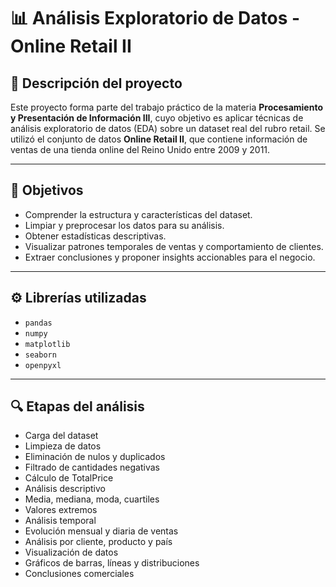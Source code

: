 # 📊 Análisis Exploratorio de Datos - Online Retail II

## 📝 Descripción del proyecto

Este proyecto forma parte del trabajo práctico de la materia **Procesamiento y Presentación de Información III**, cuyo objetivo es aplicar técnicas de análisis exploratorio de datos (EDA) sobre un dataset real del rubro retail. Se utilizó el conjunto de datos **Online Retail II**, que contiene información de ventas de una tienda online del Reino Unido entre 2009 y 2011.

---

## 🎯 Objetivos

- Comprender la estructura y características del dataset.
- Limpiar y preprocesar los datos para su análisis.
- Obtener estadísticas descriptivas.
- Visualizar patrones temporales de ventas y comportamiento de clientes.
- Extraer conclusiones y proponer insights accionables para el negocio.

---
## ⚙️ Librerías utilizadas

- `pandas`
- `numpy`
- `matplotlib`
- `seaborn`
- `openpyxl`

---
## 🔍 Etapas del análisis

- Carga del dataset
- Limpieza de datos
- Eliminación de nulos y duplicados
- Filtrado de cantidades negativas
- Cálculo de TotalPrice
- Análisis descriptivo
- Media, mediana, moda, cuartiles
- Valores extremos
- Análisis temporal
- Evolución mensual y diaria de ventas
- Análisis por cliente, producto y país
- Visualización de datos
- Gráficos de barras, líneas y distribuciones
- Conclusiones comerciales
